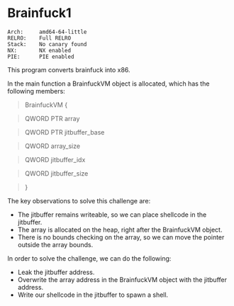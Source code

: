 # Brainfuck1
    Arch:     amd64-64-little
    RELRO:    Full RELRO
    Stack:    No canary found
    NX:       NX enabled
    PIE:      PIE enabled

This program converts brainfuck into x86.

In the main function a BrainfuckVM object is allocated, which has the following members:

> BrainfuckVM {

> QWORD PTR array
 
> QWORD PTR jitbuffer_base
 
> QWORD array_size
 
> QWORD jitbuffer_idx
 
> QWORD jitbuffer_size
 
> }

The key observations to solve this challenge are:
- The jitbuffer remains writeable, so we can place shellcode in the jitbuffer.
- The array is allocated on the heap, right after the BrainfuckVM object.
- There is no bounds checking on the array, so we can move the pointer outside the array bounds.

In order to solve the challenge, we can do the following:
 - Leak the jitbuffer address.
 - Overwrite the array address in the BrainfuckVM object with the jitbuffer address.
 - Write our shellcode in the jitbuffer to spawn a shell.
